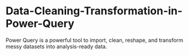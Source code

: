 # Data-Cleaning-Transformation-in-Power-Query
Power Query is a powerful tool to import, clean, reshape, and transform messy datasets into analysis-ready data.
